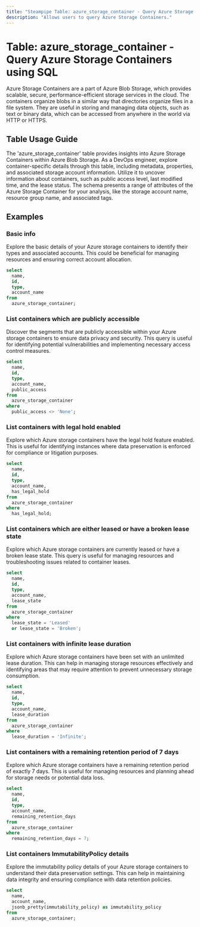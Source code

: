 ```yaml
---
title: "Steampipe Table: azure_storage_container - Query Azure Storage Containers using SQL"
description: "Allows users to query Azure Storage Containers."
---
```


# Table: azure_storage_container - Query Azure Storage Containers using SQL

Azure Storage Containers are a part of Azure Blob Storage, which provides scalable, secure, performance-efficient storage services in the cloud. The containers organize blobs in a similar way that directories organize files in a file system. They are useful in storing and managing data objects, such as text or binary data, which can be accessed from anywhere in the world via HTTP or HTTPS.

## Table Usage Guide

The 'azure_storage_container' table provides insights into Azure Storage Containers within Azure Blob Storage. As a DevOps engineer, explore container-specific details through this table, including metadata, properties, and associated storage account information. Utilize it to uncover information about containers, such as public access level, last modified time, and the lease status. The schema presents a range of attributes of the Azure Storage Container for your analysis, like the storage account name, resource group name, and associated tags.

## Examples

### Basic info
Explore the basic details of your Azure storage containers to identify their types and associated accounts. This could be beneficial for managing resources and ensuring correct account allocation.

```sql
select
  name,
  id,
  type,
  account_name
from
  azure_storage_container;
```

### List containers which are publicly accessible
Discover the segments that are publicly accessible within your Azure storage containers to ensure data privacy and security. This query is useful for identifying potential vulnerabilities and implementing necessary access control measures.

```sql
select
  name,
  id,
  type,
  account_name,
  public_access
from
  azure_storage_container
where
  public_access <> 'None';
```

### List containers with legal hold enabled
Explore which Azure storage containers have the legal hold feature enabled. This is useful for identifying instances where data preservation is enforced for compliance or litigation purposes.

```sql
select
  name,
  id,
  type,
  account_name,
  has_legal_hold
from
  azure_storage_container
where
  has_legal_hold;
```

### List containers which are either leased or have a broken lease state
Explore which Azure storage containers are currently leased or have a broken lease state. This query is useful for managing resources and troubleshooting issues related to container leases.

```sql
select
  name,
  id,
  type,
  account_name,
  lease_state
from
  azure_storage_container
where
  lease_state = 'Leased'
  or lease_state = 'Broken';
```

### List containers with infinite lease duration
Explore which Azure storage containers have been set with an unlimited lease duration. This can help in managing storage resources effectively and identifying areas that may require attention to prevent unnecessary storage consumption.

```sql
select
  name,
  id,
  type,
  account_name,
  lease_duration
from
  azure_storage_container
where
  lease_duration = 'Infinite';
```

### List containers with a remaining retention period of 7 days
Explore which Azure storage containers have a remaining retention period of exactly 7 days. This is useful for managing resources and planning ahead for storage needs or potential data loss.

```sql
select
  name,
  id,
  type,
  account_name,
  remaining_retention_days
from
  azure_storage_container
where
  remaining_retention_days = 7;
```

### List containers ImmutabilityPolicy details
Explore the immutability policy details of your Azure storage containers to understand their data preservation settings. This can help in maintaining data integrity and ensuring compliance with data retention policies.

```sql
select
  name,
  account_name,
  jsonb_pretty(immutability_policy) as immutability_policy
from
  azure_storage_container;
```